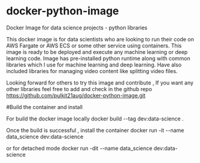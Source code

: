 # docker-python-image
Docker Image for  data science projects - python libraries 

This docker image is for data scientists  who are looking to run 
their code on AWS Fargate or AWS ECS or some other service using containers.
This image is ready to be deployed and execute any machine learning or deep learning code.
Image has pre-installed python runtime along with common libraries which I use for machine learning 
and deep learning. Have also included libraries for managing video content like splitting video files.

Looking forward for others to try this image and contribute , If you want any other libraries feel free to add
and check in the github repo https://github.com/pulkit21aug/docker-python-image.git



#Build the container and install

For build the docker image locally
docker build --tag dev:data-science .

Once the build is successful , install the container
docker run -it --name data_science dev:data-science 

or for detached mode
docker run -dit --name data_science dev:data-science 





